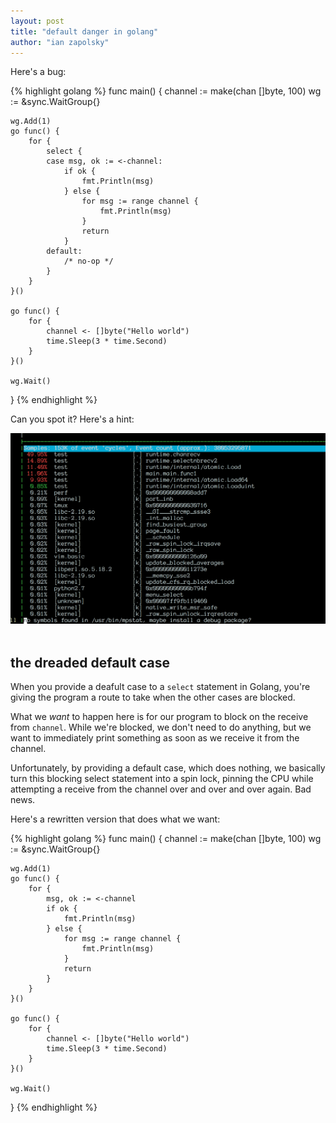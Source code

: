```yaml
---
layout: post
title: "default danger in golang"
author: "ian zapolsky"
---
```


<style>
#ian-image {
  max-width: 100%;
  float: left;
  margin-right: 50px;
  margin-bottom: 50px;
}
</style>

Here's a bug:

{% highlight golang %}
func main() {
    channel := make(chan []byte, 100)
    wg := &sync.WaitGroup{}

    wg.Add(1)
    go func() {
        for {
            select {
            case msg, ok := <-channel:
                if ok {
                    fmt.Println(msg)
                } else {
                    for msg := range channel {
                        fmt.Println(msg)
                    }
                    return
                }
            default:
                /* no-op */
            }
        }
    }()

    go func() {
        for {
            channel <- []byte("Hello world")
            time.Sleep(3 * time.Second)
        }
    }()

    wg.Wait()
}
{% endhighlight %}

Can you spot it?
Here's a hint:

<img id="ian-image" src="/assets/perf_screenshot.png">

## the dreaded default case

When you provide a deafult case to a `select` statement in Golang, you're giving the program a route to take when the other cases are blocked.

What we _want_ to happen here is for our program to block on the receive from `channel`.
While we're blocked, we don't need to do anything, but we want to immediately print something as soon as we receive it from the channel.

Unfortunately, by providing a default case, which does nothing, we basically turn this blocking select statement into a spin lock, pinning the CPU while attempting a receive from the channel over and over and over again.
Bad news.

Here's a rewritten version that does what we want:

{% highlight golang %}
func main() {
    channel := make(chan []byte, 100)
    wg := &sync.WaitGroup{}

    wg.Add(1)
    go func() {
        for {
            msg, ok := <-channel
            if ok {
                fmt.Println(msg)
            } else {
                for msg := range channel {
                    fmt.Println(msg)
                }
                return
            }
        }
    }()

    go func() {
        for {
            channel <- []byte("Hello world")
            time.Sleep(3 * time.Second)
        }
    }()

    wg.Wait()
}
{% endhighlight %}

